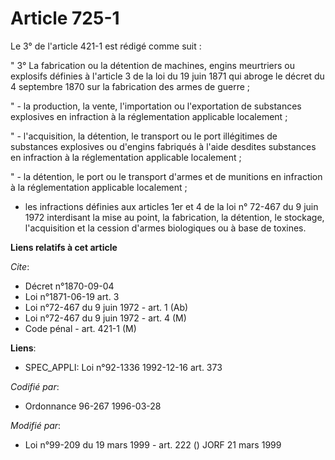 # Article 725-1

Le 3° de l'article 421-1 est rédigé comme suit :

" 3° La fabrication ou la détention de machines, engins meurtriers ou explosifs définies à l'article 3 de la loi du 19 juin
1871 qui abroge le décret du 4 septembre 1870 sur la fabrication des armes de guerre ;

" - la production, la vente, l'importation ou l'exportation de substances explosives en infraction à la réglementation
applicable localement ;

" - l'acquisition, la détention, le transport ou le port illégitimes de substances explosives ou d'engins fabriqués à l'aide
desdites substances en infraction à la réglementation applicable localement ;

" - la détention, le port ou le transport d'armes et de munitions en infraction à la réglementation applicable localement ;

- les infractions définies aux articles 1er et 4 de la loi n° 72-467 du 9 juin 1972 interdisant la mise au point, la
fabrication, la détention, le stockage, l'acquisition et la cession d'armes biologiques ou à base de toxines.

**Liens relatifs à cet article**

_Cite_:

  - Décret n°1870-09-04
  - Loi n°1871-06-19 art. 3
  - Loi n°72-467 du 9 juin 1972 - art. 1 (Ab)
  - Loi n°72-467 du 9 juin 1972 - art. 4 (M)
  - Code pénal - art. 421-1 (M)

**Liens**:

  - SPEC_APPLI: Loi n°92-1336 1992-12-16 art. 373

_Codifié par_:

  - Ordonnance 96-267 1996-03-28

_Modifié par_:

  - Loi n°99-209 du 19 mars 1999 - art. 222 () JORF 21 mars 1999
